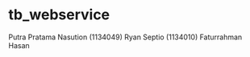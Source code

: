 # tb_webservice

Putra Pratama Nasution (1134049)
Ryan Septio            (1134010)
Faturrahman Hasan
